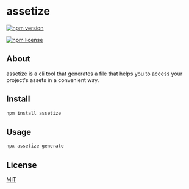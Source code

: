 # assetize

[![npm version](https://img.shields.io/npm/v/assetize.svg)](https://www.npmjs.com/package/assetize)

<!-- [![npm downloads](https://img.shields.io/npm/dm/assetize.svg)](https://www.npmjs.com/package/assetize) -->

[![npm license](https://img.shields.io/npm/l/assetize.svg)](https://www.npmjs.com/package/assetize)

<!-- [![GitHub release](https://img.shields.io/github/release/assetize/assetize.svg)](https://github.com/assetize/assetize/releases) -->

<!-- // AssetsImage
// AssetsIcons
// AssetsAudios
// AssetsVideos
// AssetsStyles
// AssetsFonts -->

## About

assetize is a cli tool that generates a file that helps you to access your project's assets in a convenient way.

## Install

```bash
npm install assetize
```

## Usage

```bash
npx assetize generate
```

## License

[MIT](https://github.com/assetize/assetize/blob/master/LICENSE)
